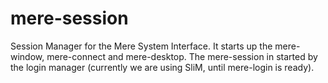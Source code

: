 # mere-session

Session Manager for the Mere System Interface. It starts up the mere-window, mere-connect and mere-desktop. 
The mere-session in started by the login manager (currently we are using SliM, until mere-login is ready).  
